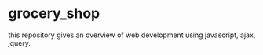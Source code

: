 # grocery_shop

this repository gives an overview of web development using javascript, ajax, jquery.
